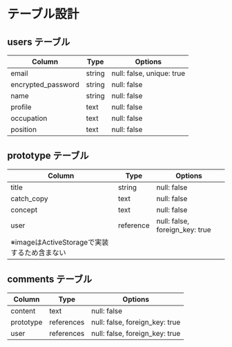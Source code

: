 # テーブル設計

## users テーブル

| Column             | Type   | Options     |
| ------------------ | ------ | ----------- |
| email              | string | null: false, unique: true |
| encrypted_password | string | null: false |
| name               | string | null: false |
| profile            | text | null: false   |
| occupation         | text | null: false   |
| position           | text | null: false   |


## prototype テーブル

| Column     | Type   | Options        |
| ---------- | ------ | -------------- |
| title      | string | null: false    |
| catch_copy | text   | null: false    |
| concept    | text   | null: false    |
| user       | reference | null: false, foreign_key: true |
| ※imageはActiveStorageで実装するため含まない |


## comments テーブル

| Column    | Type       | Options                        |
| --------- | ---------- | ------------------------------ |
| content   | text | null: false                          |
| prototype | references | null: false, foreign_key: true |
| user      | references | null: false, foreign_key: true |